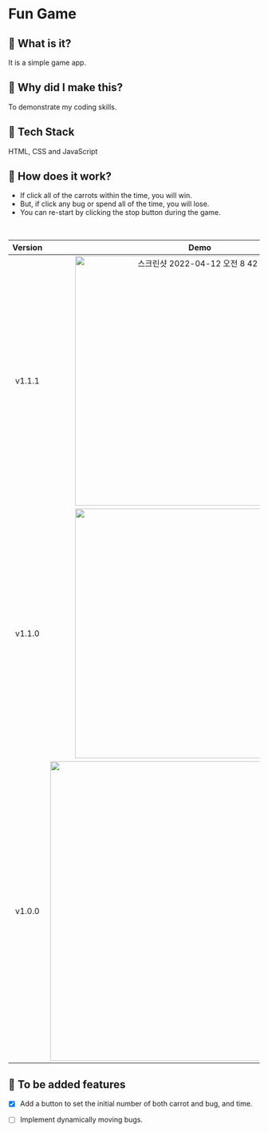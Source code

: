# Fun Game
## 🌟 What is it?
It is a simple game app.
</br>
## 🌟 Why did I make this?
To demonstrate my coding skills.
</br>
## 🌟 Tech Stack
HTML, CSS and JavaScript
</br>
## 🌟 How does it work?
- If click all of the carrots within the time, you will win.
- But, if click any bug or spend all of the time, you will lose.
- You can re-start by clicking the stop button during the game. 
</br>

|**Version**|**Demo**|**Features**|
|:--:|:--:|:--|
|v1.1.1|<img width="500" alt="스크린샷 2022-04-12 오전 8 42 12" src="https://user-images.githubusercontent.com/53497516/162850612-1206bf1d-3fc7-4709-b66d-bd7761b376eb.png">|- Fix DOM Exception warning<br>- Fix pause button error<br>- Fix removeProperty error<br>- Add favicon|
|v1.1.0|<img src="https://user-images.githubusercontent.com/53497516/160725269-64575009-6c9f-47e3-a971-1205dbbe0165.png" width="500">|:point_left: **Add game level banner**<br>The higher the level, the more carrots and bugs.|
|v1.0.0|<img src="https://user-images.githubusercontent.com/53497516/155878437-6788ddfa-b316-4521-861d-667fae7a3372.gif" width="600">||</br>


## 🌟 To be added features
- [X] Add a button to set the initial number of both carrot and bug, and time.
- [ ] Implement dynamically moving bugs.

